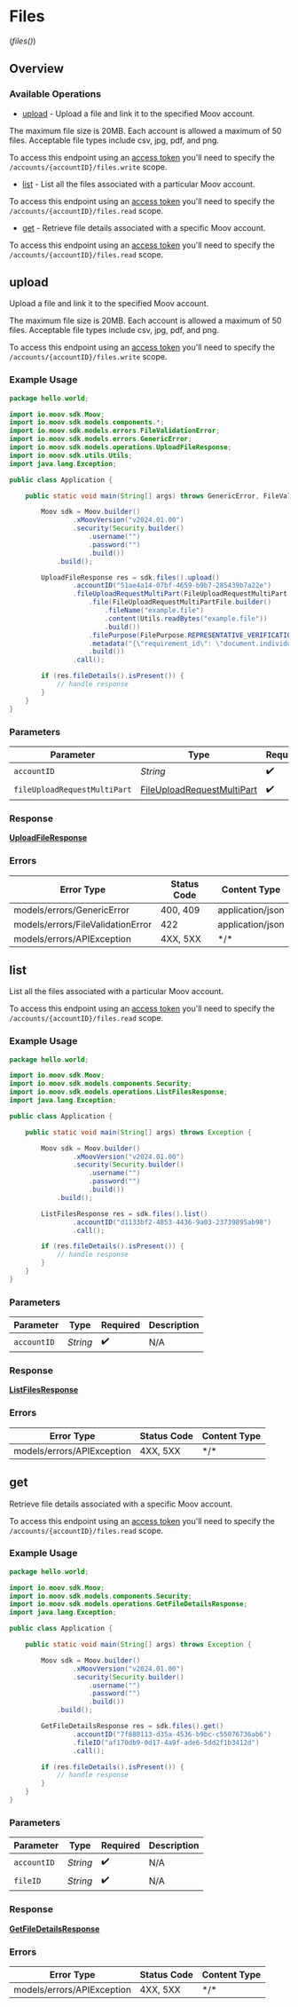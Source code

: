 # Files
(*files()*)

## Overview

### Available Operations

* [upload](#upload) - Upload a file and link it to the specified Moov account. 

The maximum file size is 20MB. Each account is allowed a maximum of 50 files. Acceptable file types include csv, jpg, pdf, 
and png. 

To access this endpoint using an [access token](https://docs.moov.io/api/authentication/access-tokens/) 
you'll need to specify the `/accounts/{accountID}/files.write` scope.
* [list](#list) - List all the files associated with a particular Moov account.

To access this endpoint using an [access token](https://docs.moov.io/api/authentication/access-tokens/) 
you'll need to specify the `/accounts/{accountID}/files.read` scope.
* [get](#get) - Retrieve file details associated with a specific Moov account.

To access this endpoint using an [access token](https://docs.moov.io/api/authentication/access-tokens/) 
you'll need to specify the `/accounts/{accountID}/files.read` scope.

## upload

Upload a file and link it to the specified Moov account. 

The maximum file size is 20MB. Each account is allowed a maximum of 50 files. Acceptable file types include csv, jpg, pdf, 
and png. 

To access this endpoint using an [access token](https://docs.moov.io/api/authentication/access-tokens/) 
you'll need to specify the `/accounts/{accountID}/files.write` scope.

### Example Usage

```java
package hello.world;

import io.moov.sdk.Moov;
import io.moov.sdk.models.components.*;
import io.moov.sdk.models.errors.FileValidationError;
import io.moov.sdk.models.errors.GenericError;
import io.moov.sdk.models.operations.UploadFileResponse;
import io.moov.sdk.utils.Utils;
import java.lang.Exception;

public class Application {

    public static void main(String[] args) throws GenericError, FileValidationError, Exception {

        Moov sdk = Moov.builder()
                .xMoovVersion("v2024.01.00")
                .security(Security.builder()
                    .username("")
                    .password("")
                    .build())
            .build();

        UploadFileResponse res = sdk.files().upload()
                .accountID("51ae4a14-07bf-4659-b9b7-285439b7a22e")
                .fileUploadRequestMultiPart(FileUploadRequestMultiPart.builder()
                    .file(FileUploadRequestMultiPartFile.builder()
                        .fileName("example.file")
                        .content(Utils.readBytes("example.file"))
                        .build())
                    .filePurpose(FilePurpose.REPRESENTATIVE_VERIFICATION)
                    .metadata("{\"requirement_id\": \"document.individual.verification\"}")
                    .build())
                .call();

        if (res.fileDetails().isPresent()) {
            // handle response
        }
    }
}
```

### Parameters

| Parameter                                                                           | Type                                                                                | Required                                                                            | Description                                                                         |
| ----------------------------------------------------------------------------------- | ----------------------------------------------------------------------------------- | ----------------------------------------------------------------------------------- | ----------------------------------------------------------------------------------- |
| `accountID`                                                                         | *String*                                                                            | :heavy_check_mark:                                                                  | N/A                                                                                 |
| `fileUploadRequestMultiPart`                                                        | [FileUploadRequestMultiPart](../../models/components/FileUploadRequestMultiPart.md) | :heavy_check_mark:                                                                  | N/A                                                                                 |

### Response

**[UploadFileResponse](../../models/operations/UploadFileResponse.md)**

### Errors

| Error Type                        | Status Code                       | Content Type                      |
| --------------------------------- | --------------------------------- | --------------------------------- |
| models/errors/GenericError        | 400, 409                          | application/json                  |
| models/errors/FileValidationError | 422                               | application/json                  |
| models/errors/APIException        | 4XX, 5XX                          | \*/\*                             |

## list

List all the files associated with a particular Moov account.

To access this endpoint using an [access token](https://docs.moov.io/api/authentication/access-tokens/) 
you'll need to specify the `/accounts/{accountID}/files.read` scope.

### Example Usage

```java
package hello.world;

import io.moov.sdk.Moov;
import io.moov.sdk.models.components.Security;
import io.moov.sdk.models.operations.ListFilesResponse;
import java.lang.Exception;

public class Application {

    public static void main(String[] args) throws Exception {

        Moov sdk = Moov.builder()
                .xMoovVersion("v2024.01.00")
                .security(Security.builder()
                    .username("")
                    .password("")
                    .build())
            .build();

        ListFilesResponse res = sdk.files().list()
                .accountID("d1133bf2-4853-4436-9a03-23739895ab98")
                .call();

        if (res.fileDetails().isPresent()) {
            // handle response
        }
    }
}
```

### Parameters

| Parameter          | Type               | Required           | Description        |
| ------------------ | ------------------ | ------------------ | ------------------ |
| `accountID`        | *String*           | :heavy_check_mark: | N/A                |

### Response

**[ListFilesResponse](../../models/operations/ListFilesResponse.md)**

### Errors

| Error Type                 | Status Code                | Content Type               |
| -------------------------- | -------------------------- | -------------------------- |
| models/errors/APIException | 4XX, 5XX                   | \*/\*                      |

## get

Retrieve file details associated with a specific Moov account.

To access this endpoint using an [access token](https://docs.moov.io/api/authentication/access-tokens/) 
you'll need to specify the `/accounts/{accountID}/files.read` scope.

### Example Usage

```java
package hello.world;

import io.moov.sdk.Moov;
import io.moov.sdk.models.components.Security;
import io.moov.sdk.models.operations.GetFileDetailsResponse;
import java.lang.Exception;

public class Application {

    public static void main(String[] args) throws Exception {

        Moov sdk = Moov.builder()
                .xMoovVersion("v2024.01.00")
                .security(Security.builder()
                    .username("")
                    .password("")
                    .build())
            .build();

        GetFileDetailsResponse res = sdk.files().get()
                .accountID("7f888113-d35a-4536-b9bc-c55076736ab6")
                .fileID("af170db9-0d17-4a9f-ade6-5dd2f1b3412d")
                .call();

        if (res.fileDetails().isPresent()) {
            // handle response
        }
    }
}
```

### Parameters

| Parameter          | Type               | Required           | Description        |
| ------------------ | ------------------ | ------------------ | ------------------ |
| `accountID`        | *String*           | :heavy_check_mark: | N/A                |
| `fileID`           | *String*           | :heavy_check_mark: | N/A                |

### Response

**[GetFileDetailsResponse](../../models/operations/GetFileDetailsResponse.md)**

### Errors

| Error Type                 | Status Code                | Content Type               |
| -------------------------- | -------------------------- | -------------------------- |
| models/errors/APIException | 4XX, 5XX                   | \*/\*                      |